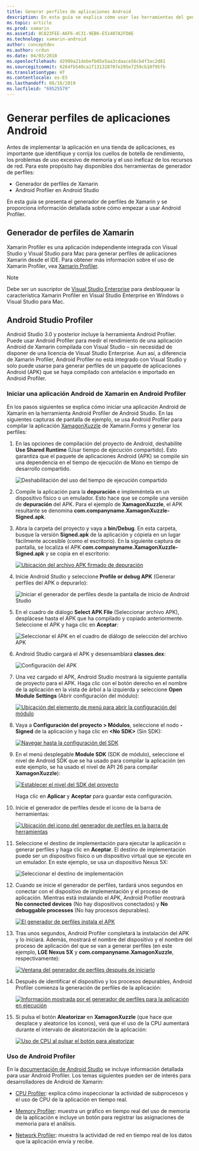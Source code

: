 ```yaml
---
title: Generar perfiles de aplicaciones Android
description: En esta guía se explica cómo usar las herramientas del generador de perfiles para examinar el rendimiento y el uso de memoria de una aplicación Android.
ms.topic: article
ms.prod: xamarin
ms.assetid: 8C823FEE-A6F6-4C31-9EB6-E51407A2FD8E
ms.technology: xamarin-android
author: conceptdev
ms.author: crdun
ms.date: 04/03/2018
ms.openlocfilehash: d2999a21debefb05e5aa3cdaace56cb4f3ac2d81
ms.sourcegitcommit: 6264fb540ca1f131328707e295e7259cb10f95fb
ms.translationtype: HT
ms.contentlocale: es-ES
ms.lasthandoff: 08/16/2019
ms.locfileid: "69525579"
---
```

# <a name="profiling-android-apps"></a>Generar perfiles de aplicaciones Android

Antes de implementar la aplicación en una tienda de aplicaciones, es importante que identifique y corrija los cuellos de botella de rendimiento, los problemas de uso excesivo de memoria y el uso ineficaz de los recursos de red. Para este propósito hay disponibles dos herramientas de generador de perfiles:

- Generador de perfiles de Xamarin 
- Android Profiler en Android Studio

En esta guía se presenta el generador de perfiles de Xamarin y se proporciona información detallada sobre cómo empezar a usar Android Profiler.

 
## <a name="xamarin-profiler"></a>Generador de perfiles de Xamarin

Xamarin Profiler es una aplicación independiente integrada con Visual Studio y Visual Studio para Mac para generar perfiles de aplicaciones Xamarin desde el IDE. Para obtener más información sobre el uso de Xamarin Profiler, vea [Xamarin Profiler](~/tools/profiler/index.md).

> [!NOTE]
> Debe ser un suscriptor de [Visual Studio Enterprise](https://visualstudio.microsoft.com/vs/compare/) para desbloquear la característica Xamarin Profiler en Visual Studio Enterprise en Windows o Visual Studio para Mac.
 
## <a name="android-studio-profiler"></a>Android Studio Profiler

Android Studio 3.0 y posterior incluye la herramienta Android Profiler. Puede usar Android Profiler para medir el rendimiento de una aplicación Android de Xamarin compilada con Visual Studio &ndash; sin necesidad de disponer de una licencia de Visual Studio Enterprise. Aun así, a diferencia de Xamarin Profiler, Android Profiler no está integrado con Visual Studio y solo puede usarse para generar perfiles de un paquete de aplicaciones Android (APK) que se haya compilado con antelación e importado en Android Profiler.

### <a name="launching-a-xamarin-android-app-in-android-profiler"></a>Iniciar una aplicación Android de Xamarin en Android Profiler

En los pasos siguientes se explica cómo iniciar una aplicación Android de Xamarin en la herramienta Android Profiler de Android Studio. En las siguientes capturas de pantalla de ejemplo, se usa Android Profiler para compilar la aplicación [XamagonXuzzle](https://docs.microsoft.com/samples/xamarin/mobile-samples/liveplayer-xamagonxuzzlelp/) de Xamarin.Forms y generar los perfiles:

1. En las opciones de compilación del proyecto de Android, deshabilite **Use Shared Runtime** (Usar tiempo de ejecución compartido). Esto garantiza que el paquete de aplicaciones Android (APK) se compile sin una dependencia en el tiempo de ejecución de Mono en tiempo de desarrollo compartido.

    ![Deshabilitación del uso del tiempo de ejecución compartido](profiling-images/vswin/01-turn-off-shared-runtime.png)

2. Compile la aplicación para la **depuración** e impleméntela en un dispositivo físico o un emulador. Esto hace que se compile una versión de **depuración** del APK.
    Para el ejemplo de **XamagonXuzzle**, el APK resultante se denomina **com.companyname.XamagonXuzzle-Signed.apk**.

3. Abra la carpeta del proyecto y vaya a **bin/Debug**. En esta carpeta, busque la versión **Signed.apk** de la aplicación y cópiela en un lugar fácilmente accesible (como el escritorio). En la siguiente captura de pantalla, se localiza el APK **com.companyname.XamagonXuzzle-Signed.apk** y se copia en el escritorio:

    [![Ubicación del archivo APK firmado de depuración](profiling-images/vswin/02-locating-the-debug-apk-sml.png)](profiling-images/vswin/02-locating-the-debug-apk.png#lightbox)

4. Inicie Android Studio y seleccione **Profile or debug APK** (Generar perfiles del APK o depurarlo):

    ![Iniciar el generador de perfiles desde la pantalla de inicio de Android Studio](profiling-images/vswin/03-android-studio.png)

5. En el cuadro de diálogo **Select APK File** (Seleccionar archivo APK), desplácese hasta el APK que ha compilado y copiado anteriormente. Seleccione el APK y haga clic en **Aceptar**: 
    
    ![Seleccionar el APK en el cuadro de diálogo de selección del archivo APK](profiling-images/vswin/04-select-apk-dialog.png)

6. Android Studio cargará el APK y desensamblará **classes.dex**:

    ![Configuración del APK](profiling-images/vswin/05-setting-up-the-apk.png)

7. Una vez cargado el APK, Android Studio mostrará la siguiente pantalla de proyecto para el APK. Haga clic con el botón derecho en el nombre de la aplicación en la vista de árbol a la izquierda y seleccione **Open Module Settings** (Abrir configuración del módulo):

    [![Ubicación del elemento de menú para abrir la configuración del módulo](profiling-images/vswin/06-open-module-settings-sml.png)](profiling-images/vswin/06-open-module-settings.png#lightbox)

8. Vaya a **Configuración del proyecto > Módulos**, seleccione el nodo **-Signed** de la aplicación y haga clic en **&lt;No SDK&gt;** (Sin SDK):

    [![Navegar hasta la configuración del SDK](profiling-images/vswin/07-project-settings-modules-sml.png)](profiling-images/vswin/07-project-settings-modules.png#lightbox)

9. En el menú desplegable **Module SDK** (SDK de módulo), seleccione el nivel de Android SDK que se ha usado para compilar la aplicación (en este ejemplo, se ha usado el nivel de API 26 para compilar **XamagonXuzzle**):

    [![Establecer el nivel del SDK del proyecto](profiling-images/vswin/08-project-sdk-level-sml.png)](profiling-images/vswin/08-project-sdk-level.png#lightbox)

    Haga clic en **Aplicar** y **Aceptar** para guardar esta configuración.

10. Inicie el generador de perfiles desde el icono de la barra de herramientas:

    [![Ubicación del icono del generador de perfiles en la barra de herramientas](profiling-images/vswin/09-launch-profiler-sml.png)](profiling-images/vswin/09-launch-profiler.png#lightbox)

11. Seleccione el destino de implementación para ejecutar la aplicación o generar perfiles y haga clic en **Aceptar**. El destino de implementación puede ser un dispositivo físico o un dispositivo virtual que se ejecute en un emulador. En este ejemplo, se usa un dispositivo Nexus 5X:

    ![Seleccionar el destino de implementación](profiling-images/vswin/10-select-deployment-target.png)

12. Cuando se inicie el generador de perfiles, tardará unos segundos en conectar con el dispositivo de implementación y el proceso de aplicación. Mientras está instalando el APK, Android Profiler mostrará **No connected devices** (No hay dispositivos conectados) y **No debuggable processes** (No hay procesos depurables).

    [![El generador de perfiles instala el APK](profiling-images/vswin/11-no-connected-devices-sml.png)](profiling-images/vswin/11-no-connected-devices.png#lightbox)

13. Tras unos segundos, Android Profiler completará la instalación del APK y lo iniciará. Además, mostrará el nombre del dispositivo y el nombre del proceso de aplicación del que se van a generar perfiles (en este ejemplo, **LGE Nexus 5X** y **com.companyname.XamagonXuzzle**, respectivamente):

    [![Ventana del generador de perfiles después de iniciarlo](profiling-images/vswin/12-profiler-starts-sml.png)](profiling-images/vswin/12-profiler-starts.png#lightbox)

14. Después de identificar el dispositivo y los procesos depurables, Android Profiler comienza la generación de perfiles de la aplicación:

    [![Información mostrada por el generador de perfiles para la aplicación en ejecución](profiling-images/vswin/13-profiler-running-sml.png)](profiling-images/vswin/13-profiler-running.png#lightbox)

15. Si pulsa el botón **Aleatorizar** en **XamagonXuzzle** (que hace que desplace y aleatorice los iconos), verá que el uso de la CPU aumentará durante el intervalo de aleatorización de la aplicación:

    [![Uso de CPU al pulsar el botón para aleatorizar](profiling-images/vswin/14-tap-randomize-sml.png)](profiling-images/vswin/14-tap-randomize.png#lightbox)


### <a name="using-the-android-profiler"></a>Uso de Android Profiler

En la [documentación de Android Studio](https://developer.android.com/studio/profile/android-profiler.html) se incluye información detallada para usar Android Profiler.
Los temas siguientes pueden ser de interés para desarrolladores de Android de Xamarin:

- [CPU Profiler](https://developer.android.com/studio/profile/cpu-profiler.html): explica cómo inspeccionar la actividad de subprocesos y el uso de CPU de la aplicación en tiempo real.

- [Memory Profiler](https://developer.android.com/studio/profile/memory-profiler.html): muestra un gráfico en tiempo real del uso de memoria de la aplicación e incluye un botón para registrar las asignaciones de memoria para el análisis.

- [Network Profiler](https://developer.android.com/studio/profile/network-profiler.html): muestra la actividad de red en tiempo real de los datos que la aplicación envía y recibe.
